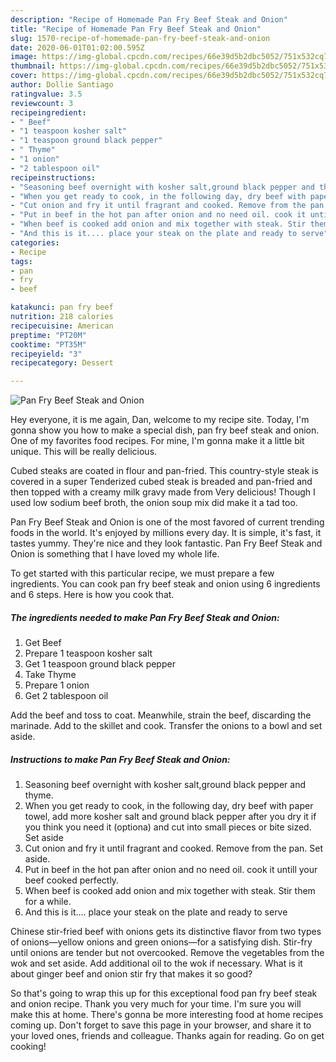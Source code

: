 ```yaml
---
description: "Recipe of Homemade Pan Fry Beef Steak and Onion"
title: "Recipe of Homemade Pan Fry Beef Steak and Onion"
slug: 1570-recipe-of-homemade-pan-fry-beef-steak-and-onion
date: 2020-06-01T01:02:00.595Z
image: https://img-global.cpcdn.com/recipes/66e39d5b2dbc5052/751x532cq70/pan-fry-beef-steak-and-onion-recipe-main-photo.jpg
thumbnail: https://img-global.cpcdn.com/recipes/66e39d5b2dbc5052/751x532cq70/pan-fry-beef-steak-and-onion-recipe-main-photo.jpg
cover: https://img-global.cpcdn.com/recipes/66e39d5b2dbc5052/751x532cq70/pan-fry-beef-steak-and-onion-recipe-main-photo.jpg
author: Dollie Santiago
ratingvalue: 3.5
reviewcount: 3
recipeingredient:
- " Beef"
- "1 teaspoon kosher salt"
- "1 teaspoon ground black pepper"
- " Thyme"
- "1 onion"
- "2 tablespoon oil"
recipeinstructions:
- "Seasoning beef overnight with kosher salt,ground black pepper and thyme."
- "When you get ready to cook, in the following day, dry beef with paper towel, add more kosher salt and ground black pepper after you dry it if you think you need it (optiona) and cut into small pieces or bite sized. Set aside"
- "Cut onion and fry it until fragrant and cooked. Remove from the pan. Set aside."
- "Put in beef in the hot pan after onion and no need oil. cook it untill your beef cooked perfectly."
- "When beef is cooked add onion and mix together with steak. Stir them for a while."
- "And this is it.... place your steak on the plate and ready to serve"
categories:
- Recipe
tags:
- pan
- fry
- beef

katakunci: pan fry beef 
nutrition: 218 calories
recipecuisine: American
preptime: "PT20M"
cooktime: "PT35M"
recipeyield: "3"
recipecategory: Dessert

---
```



![Pan Fry Beef Steak and Onion](https://img-global.cpcdn.com/recipes/66e39d5b2dbc5052/751x532cq70/pan-fry-beef-steak-and-onion-recipe-main-photo.jpg)

Hey everyone, it is me again, Dan, welcome to my recipe site. Today, I'm gonna show you how to make a special dish, pan fry beef steak and onion. One of my favorites food recipes. For mine, I'm gonna make it a little bit unique. This will be really delicious.

Cubed steaks are coated in flour and pan-fried. This country-style steak is covered in a super Tenderized cubed steak is breaded and pan-fried and then topped with a creamy milk gravy made from Very delicious! Though I used low sodium beef broth, the onion soup mix did make it a tad too.

Pan Fry Beef Steak and Onion is one of the most favored of current trending foods in the world. It's enjoyed by millions every day. It is simple, it's fast, it tastes yummy. They're nice and they look fantastic. Pan Fry Beef Steak and Onion is something that I have loved my whole life.


To get started with this particular recipe, we must prepare a few ingredients. You can cook pan fry beef steak and onion using 6 ingredients and 6 steps. Here is how you cook that.

<!--inarticleads1-->

##### The ingredients needed to make Pan Fry Beef Steak and Onion:

1. Get  Beef
1. Prepare 1 teaspoon kosher salt
1. Get 1 teaspoon ground black pepper
1. Take  Thyme
1. Prepare 1 onion
1. Get 2 tablespoon oil


Add the beef and toss to coat. Meanwhile, strain the beef, discarding the marinade. Add to the skillet and cook. Transfer the onions to a bowl and set aside. 

<!--inarticleads2-->

##### Instructions to make Pan Fry Beef Steak and Onion:

1. Seasoning beef overnight with kosher salt,ground black pepper and thyme.
1. When you get ready to cook, in the following day, dry beef with paper towel, add more kosher salt and ground black pepper after you dry it if you think you need it (optiona) and cut into small pieces or bite sized. Set aside
1. Cut onion and fry it until fragrant and cooked. Remove from the pan. Set aside.
1. Put in beef in the hot pan after onion and no need oil. cook it untill your beef cooked perfectly.
1. When beef is cooked add onion and mix together with steak. Stir them for a while.
1. And this is it.... place your steak on the plate and ready to serve


Chinese stir-fried beef with onions gets its distinctive flavor from two types of onions—yellow onions and green onions—for a satisfying dish. Stir-fry until onions are tender but not overcooked. Remove the vegetables from the wok and set aside. Add additional oil to the wok if necessary. What is it about ginger beef and onion stir fry that makes it so good? 

So that's going to wrap this up for this exceptional food pan fry beef steak and onion recipe. Thank you very much for your time. I'm sure you will make this at home. There's gonna be more interesting food at home recipes coming up. Don't forget to save this page in your browser, and share it to your loved ones, friends and colleague. Thanks again for reading. Go on get cooking!

